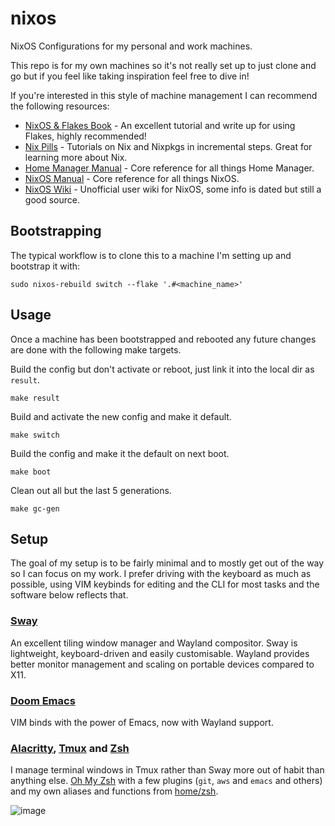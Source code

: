 # nixos
NixOS Configurations for my personal and work machines.

This repo is for my own machines so it's not really set up to just clone and go but if you feel like taking inspiration feel free to dive in!

If you're interested in this style of machine management I can recommend the following resources:
- [NixOS & Flakes Book](https://nixos-and-flakes.thiscute.world/) - An excellent tutorial and write up for using Flakes, highly recommended!
- [Nix Pills](https://nixos.org/guides/nix-pills/) - Tutorials on Nix and Nixpkgs in incremental steps. Great for learning more about Nix.
- [Home Manager Manual](https://nix-community.github.io/home-manager/) - Core reference for all things Home Manager.
- [NixOS Manual](https://nixos.org/manual/nixos/stable/) - Core reference for all things NixOS.
- [NixOS Wiki](https://nixos.wiki/) - Unofficial user wiki for NixOS, some info is dated but still a good source.

## Bootstrapping

The typical workflow is to clone this to a machine I'm setting up and bootstrap it with:

``` shellsession
sudo nixos-rebuild switch --flake '.#<machine_name>'
```
## Usage

Once a machine has been bootstrapped and rebooted any future changes are done with the following make targets.

Build the config but don't activate or reboot, just link it into the local dir as `result`.
``` shellsession
make result
```

Build and activate the new config and make it default.
``` shellsession
make switch
```

Build the config and make it the default on next boot.
``` shellsession
make boot
```

Clean out all but the last 5 generations.

``` shellsession
make gc-gen
```

## Setup

The goal of my setup is to be fairly minimal and to mostly get out of the way so I can focus on my work. I prefer driving with the keyboard as much as possible, using VIM keybinds for editing and the CLI for most tasks and the software below reflects that.

### [Sway](https://swaywm.org/)
An excellent tiling window manager and Wayland compositor.
Sway is lightweight, keyboard-driven and easily customisable.
Wayland provides better monitor management and scaling on portable devices compared to X11.

### [Doom Emacs](https://github.com/doomemacs/doomemacs)
VIM binds with the power of Emacs, now with Wayland support.

### [Alacritty](https://github.com/alacritty/alacritty), [Tmux](https://github.com/tmux/tmux/wiki) and [Zsh](https://www.zsh.org/)
I manage terminal windows in Tmux rather than Sway more out of habit than anything else.
[Oh My Zsh](https://ohmyz.sh/) with a few plugins (`git`, `aws` and `emacs` and others) and my own aliases and functions from [home/zsh](home/zsh).

![image](https://github.com/DewaldV/nixos/assets/1655931/0b5d9c7d-40e5-4ad1-89b6-39b39b615a43)
